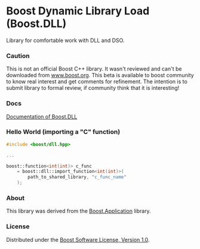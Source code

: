 Boost Dynamic Library Load (Boost.DLL)
============

Library for comfortable work with DLL and DSO.

### Caution

This is not an official Boost C++ library. It wasn't reviewed and can't be downloaded from www.boost.org. This beta is available to boost community to know real interest and get comments for refinement. The intention is to submit library to formal review, if community think that it is interesting!


### Docs
[Documentation of Boost.DLL](http://apolukhin.github.io/Boost.DLL/index.html)


### Hello World (importing a "C" function)

```cpp
#include <boost/dll.hpp>

...

boost::function<int(int)> c_func
    = boost::dll::import_function<int(int)>(
        path_to_shared_library, "c_func_name"
    );

```
### About
This library was derived from the [Boost.Application](https://github.com/retf/Boost.Application) library.



### License
Distributed under the [Boost Software License, Version 1.0](http://www.boost.org/LICENSE_1_0.txt).
